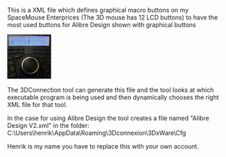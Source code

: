 This is a XML file which defines graphical macro buttons on my SpaceMouse Enterprices (The 3D mouse has  12 LCD buttons) to have the most used buttons for Alibre Design shown with graphical buttons

<img src="images/spacemouse_enterprise.png" width="20%"></img>

The 3DConnection tool can generate this file and the tool looks at which executable program is being used and then dynamically chooses the right XML file for that tool. 

In the case for using Alibre Design the tool creates a file named "Alibre Design V2.xml" in the folder: C:\Users\henrik\AppData\Roaming\3Dconnexion\3DxWare\Cfg

Henrik is my name you have to replace this with your own account.



